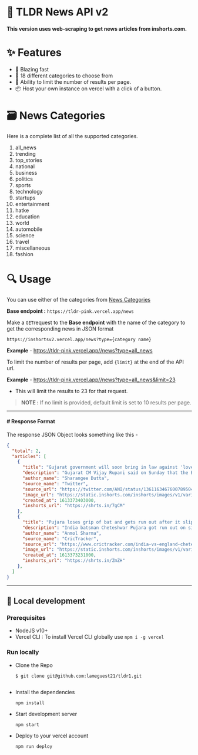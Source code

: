 # 📰 TLDR News API v2

#### This version uses web-scraping to get news articles from inshorts.com.

# :sparkles: Features

- :rocket: Blazing fast
- :page_facing_up: 18 different categories to choose from
- :construction: Ability to limit the number of results per page.
- :package: Host your own instance on vercel with a click of a button.

# :card_file_box: News Categories

Here is a complete list of all the supported categories.

1. all_news
2. trending
3. top_stories
4. national
5. business
6. politics
7. sports
8. technology
9. startups
10. entertainment
11. hatke
12. education
13. world
14. automobile
15. science
16. travel
17. miscellaneous
18. fashion

# :mag: Usage

You can use either of the categories from [News Categories](#card_file_box-news-categories)

**Base endpoint :** `https://tldr-pink.vercel.app/news`

Make a `GET`request to the **Base endpoint** with the name of the category to get the corresponding news in JSON format

```
https://inshortsv2.vercel.app/news?type={category name}
```

**Example** - https://tldr-pink.vercel.app//news?type=all_news

To limit the number of results per page, add `{limit}` at the end of the API url.

**Example** - https://tldr-pink.vercel.app//news?type=all_news&limit=23 
- This will limit the results to 23 for that request.

> **NOTE :** If no limit is provided, default limit is set to 10 results per page.

---

#### # Response Format

The response JSON Object looks something like this -

```JSON
{
  "total": 2,
  "articles": [
    {
      "title": "Gujarat government will soon bring in law against 'love jihad': CM",
      "description": "Gujarat CM Vijay Rupani said on Sunday that the BJP-led state government will soon introduce law against 'love jihad'. \"The manner in which girls are being lured, won't go on for long,\" he added at a poll rally in Vadodara. BJP-led governments in UP and Madhya Pradesh have already brought in similar laws against conversion through fraudulent means or marriage.",
      "author_name": "Sharangee Dutta",
      "source_name": "Twitter",
      "source_url": "https://twitter.com/ANI/status/1361163467600789504?utm_campaign=fullarticle&utm_medium=referral&utm_source=inshorts",
      "image_url": "https://static.inshorts.com/inshorts/images/v1/variants/jpg/m/2021/02_feb/15_mon/img_1613372177248_930.jpg?",
      "created_at": 1613373403000,
      "inshorts_url": "https://shrts.in/7gCM"
    },
    {
      "title": "Pujara loses grip of bat and gets run out after it slips out of his hand",
      "description": "India batsman Cheteshwar Pujara got run out on sixth delivery of the third day of the second Test against England. The 33-year-old flicked a delivery to the short leg fielder, who threw the ball back to the keeper. Pujara failed to reach the crease in time as he lost the grip of his bat, which slipped out of his hand.",
      "author_name": "Anmol Sharma",
      "source_name": "CricTracker",
      "source_url": "https://www.crictracker.com/india-vs-england-cheteshwar-pujara-drops-his-bat-gets-run-out-in-bizarre-fashion/?amp=&utm_campaign=fullarticle&utm_medium=referral&utm_source=inshorts",
      "image_url": "https://static.inshorts.com/inshorts/images/v1/variants/jpg/m/2021/02_feb/15_mon/img_1613371011546_262.jpg?",
      "created_at": 1613373231000,
      "inshorts_url": "https://shrts.in/ZmZH"
    },
  ]
}
```

---

## :construction_worker: Local development

### Prerequisites

- NodeJS v10+
- Vercel CLI : To install Vercel CLI globally use `npm i -g vercel`

### Run locally

- Clone the Repo

  ```
  $ git clone git@github.com:lameguest21/tldr1.git


  ```

- Install the dependencies

  ```
  npm install
  ```

- Start development server

  ```
  npm start
  ```

- Deploy to your vercel account

  ```
  npm run deploy
  ```


